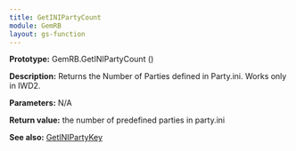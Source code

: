 ```yaml
---
title: GetINIPartyCount
module: GemRB
layout: gs-function
---
```


**Prototype:** GemRB.GetINIPartyCount ()

**Description:** Returns the Number of Parties defined in Party.ini. 
Works only in IWD2.

**Parameters:** N/A

**Return value:** the number of predefined parties in party.ini

**See also:** [GetINIPartyKey](GetINIPartyKey.md)


